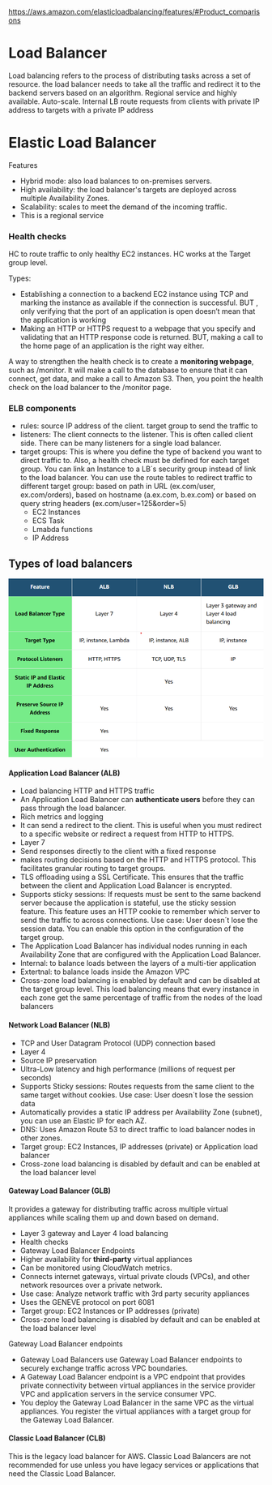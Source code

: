 https://aws.amazon.com/elasticloadbalancing/features/#Product_comparisons

# Load Balancer
Load balancing refers to the process of distributing tasks across a set of resource.
the load balancer needs to take all the traffic and redirect it to the backend servers based on an algorithm.
Regional service and highly available.
Auto-scale.
Internal LB route requests from clients with private IP address to targets with a private IP address

# Elastic Load Balancer

Features
- Hybrid mode: also load balances to on-premises servers.
- High availability: the load balancer's targets are deployed across multiple Availability Zones.
- Scalability: scales to meet the demand of the incoming traffic.
- This is a regional service

### Health checks 
HC to route traffic to only healthy EC2 instances. HC works at the Target group level.

Types:
- Establishing a connection to a backend EC2 instance using TCP and marking the instance as available if the connection is successful. BUT , only verifying that the port of an application is open doesn’t mean that the application is working
- Making an HTTP or HTTPS request to a webpage that you specify and validating that an HTTP response code is returned. BUT, making a call to the home page of an application is the right way either.

A way to strengthen the health check is to create a **monitoring webpage**, such as /monitor. It will make a call to the database to ensure that it can connect, get data, and make a call to Amazon S3. Then, you point the health check on the load balancer to the /monitor page.

### ELB components

- rules: source IP address of the client. target group to send the traffic to
- listeners: The client connects to the listener. This is often called client side. There can be many listeners for a single load balancer.
- target groups: This is where you define the type of backend you want to direct traffic to. Also, a health check must be defined for each target group. You can link an Instance to a LB´s security group instead of link to the load balancer. You can use the route tables to redirect traffic to different target group: based on path in URL (ex.com/user, ex.com/orders), based on hostname (a.ex.com, b.ex.com) or based on query string headers (ex.com/user=125&order=5)
    - EC2 Instances
    - ECS Task
    - Lmabda functions
    - IP Address

## Types of load balancers

![load_balancers](/img/load_balancers.png)

#### Application Load Balancer (ALB)
- Load balancing HTTP and HTTPS traffic
- An Application Load Balancer can **authenticate users** before they can pass through the load balancer.
- Rich metrics and logging
- It can send a redirect to the client. This is useful when you must redirect to a specific website or redirect a request from HTTP to HTTPS.
- Layer 7
- Send responses directly to the client with a fixed response
- makes routing decisions based on the HTTP and HTTPS protocol. This facilitates granular routing to target groups.
- TLS offloading using a SSL Certificate. This ensures that the traffic between the client and Application Load Balancer is encrypted.
- Supports sticky sessions: If requests must be sent to the same backend server because the application is stateful, use the sticky session feature. This feature uses an HTTP cookie to remember which server to send the traffic to across connections. Use case: User doesn´t lose the session data. You can enable this option in the configuration of the target group.
- The Application Load Balancer has individual nodes running in each Availability Zone that are configured with the Application Load Balancer. 
- Internal:  to balance loads between the layers of a multi-tier application
- Extertnal: to balance loads inside the Amazon VPC
- Cross-zone load balancing is enabled by default and can be disabled at the target group level. This load balancing means that every instance in each zone get the same percentage of traffic from the nodes of the load balancers 

#### Network Load Balancer (NLB)
- TCP and User Datagram Protocol (UDP) connection based
- Layer 4
- Source IP preservation
- Ultra-Low latency and high performance (millions of request per seconds)
- Supports Sticky sessions: Routes requests from the same client to the same target without cookies. Use case: User doesn´t lose the session data
- Automatically provides a static IP address per Availability Zone (subnet), you can use an Elastic IP for each AZ.
- DNS: Uses Amazon Route 53 to direct traffic to load balancer nodes in other zones.
- Target group: EC2 Instances, IP addresses (private) or Application load balancer
- Cross-zone load balancing is disabled by default and can be enabled at the load balancer level

#### Gateway Load Balancer (GLB) 
It provides a gateway for distributing traffic across multiple virtual appliances while scaling them up and down based on demand.
- Layer 3 gateway and Layer 4 load balancing
- Health checks
- Gateway Load Balancer Endpoints
- Higher availability for **third-party** virtual appliances
- Can be monitored using CloudWatch metrics.
- Connects internet gateways, virtual private clouds (VPCs), and other network resources over a private network.
- Use case: Analyze network traffic with 3rd party security appliances
- Uses the GENEVE protocol on port 6081
- Target group: EC2 Instances or IP addresses (private)
- Cross-zone load balancing is disabled by default and can be enabled at the load balancer level

Gateway Load Balancer endpoints 
- Gateway Load Balancers use Gateway Load Balancer endpoints to securely exchange traffic across VPC boundaries. 
- A Gateway Load Balancer endpoint is a VPC endpoint that provides private connectivity between virtual appliances in the service provider VPC and application servers in the service consumer VPC. 
- You deploy the Gateway Load Balancer in the same VPC as the virtual appliances. You register the virtual appliances with a target group for the Gateway Load Balancer.

#### Classic Load Balancer (CLB)
This is the legacy load balancer for AWS.
Classic Load Balancers are not recommended for use unless you have legacy services or applications that need the Classic Load Balancer.